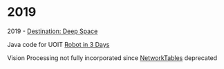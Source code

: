 # 2019
2019 - [Destination: Deep Space](https://www.firstinspires.org/resource-library/frc/competition-manual-qa-system)

Java code for UOIT [Robot in 3 Days](https://www.uoitri3d.ca)

Vision Processing not fully incorporated since [NetworkTables](https://wpilib.screenstepslive.com/s/currentCS/m/75361/l/843361-what-is-networktables) deprecated
